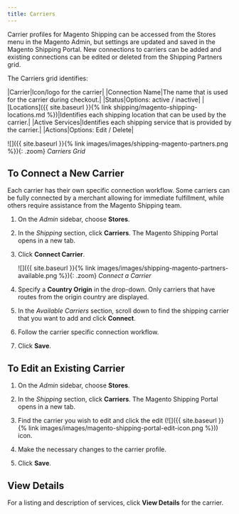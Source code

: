 ```yaml
---
title: Carriers
---
```


Carrier profiles for Magento Shipping can be accessed from the Stores menu in the Magento Admin, but settings are updated and saved in the Magento Shipping Portal. New connections to carriers can be added and existing connections can be edited or deleted from the Shipping Partners grid.

The Carriers grid identifies:

|Carrier|Icon/logo for the carrier|
|Connection Name|The name that is used for the carrier during checkout.|
|Status|Options: active / inactive|
|[Locations]({{ site.baseurl }}{% link shipping/magento-shipping-locations.md %})|Identifies each shipping location that can be used by the carrier.|
|Active Services|Identifies each shipping service that is provided by the carrier.|
|Actions|Options: Edit / Delete|

![]({{ site.baseurl }}{% link images/images/shipping-magento-partners.png %}){: .zoom}
_Carriers Grid_

## To Connect a New Carrier

Each carrier has their own specific connection workflow. Some carriers can be fully connected by a merchant allowing for immediate fulfillment, while others require assistance from the Magento Shipping team.

1.  On the _Admin_ sidebar, choose **Stores**.

1.  In the _Shipping_ section, click **Carriers**. The Magento Shipping Portal opens in a new tab.

1.  Click **Connect Carrier**.

    ![]({{ site.baseurl }}{% link images/images/shipping-magento-partners-available.png %}){: .zoom}
    _Connect a Carrier_

1.  Specify a **Country Origin** in the drop-down. Only carriers that have routes from the origin country are displayed.

1.  In the _Available Carriers_ section, scroll down to find the shipping carrier that you want to add and click **Connect**.

1.  Follow the carrier specific connection workflow.

1.  Click **Save**.

## To Edit an Existing Carrier

1.  On the _Admin_ sidebar, choose **Stores**.

1.  In the _Shipping_ section, click **Carriers**. The Magento Shipping Portal opens in a new tab.

1.  Find the carrier you wish to edit and click the edit (![]({{ site.baseurl }}{% link images/images/magento-shipping-portal-edit-icon.png %})) icon.

1.  Make the necessary changes to the carrier profile.

1.  Click **Save**.

## View Details

For a listing and description of services, click **View Details** for the carrier.
